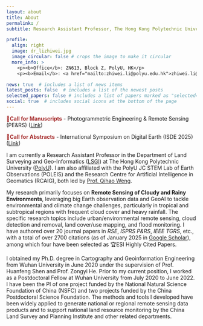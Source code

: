 ```yaml
---
layout: about
title: About
permalink: /
subtitle: Research Assistant Professor, The Hong Kong Polytechnic University

profile:
  align: right
  image: dr_lizhiwei.jpg
  image_circular: false # crops the image to make it circular
  more_info: >
    <p><b>Office</b>: ZN613, Block Z, PolyU, HK</p>
    <p><b>Email</b>: <a href="mailto:zhiwei.li@polyu.edu.hk">zhiwei.li@polyu.edu.hk</a></p>

news: true  # includes a list of news items
latest_posts: false  # includes a list of the newest posts
selected_papers: false # includes a list of papers marked as "selected={true}"
social: true  # includes social icons at the bottom of the page
---
```


**<font color=brown>:pushpin:Call for Manuscripts</font>** - Photogrammetric Engineering & Remote Sensing (PE&RS) ([Link](https://www.linkedin.com/posts/dr-li-zhiwei_call-for-manuscripts-pers-photogrammetric-activity-7276961311601606657-LAO3?utm_source=share&utm_medium=member_desktop))

**<font color=brown>:pushpin:Call for Abstracts</font>** - International Symposium on Digital Earth (ISDE 2025) ([Link](https://www.linkedin.com/posts/dr-li-zhiwei_call-for-abstracts-isde-2025-we-are-activity-7276964609205383168-9Bee?utm_source=share&utm_medium=member_desktop))

I am currently a Research Assistant Professor in the Department of Land Surveying and Geo-Informatics (<a href='https://www.polyu.edu.hk/lsgi/'>LSGI</a>) at The Hong Kong Polytechnic University (<a href='https://www.polyu.edu.hk/'>PolyU</a>). I am also affiliated with the PolyU JC STEM Lab of Earth Observations (POLEIS) and the Research Centre for Artificial Intelligence in Geomatics (RCAIG), both led by [Prof. Qihao Weng](https://qihaoweng.net/).

My research primarily focuses on **Remote Sensing of Cloudy and Rainy Environments**, leveraging big Earth observation data and GeoAI to tackle environmental and climate change challenges, particularly in tropical and subtropical regions with frequent cloud cover and heavy rainfall. The specific research topics include urban/environmental remote sensing, cloud detection and removal, land cover/use mapping, and flood monitoring. I have authored over 20 journal papers in *RSE*, *ISPRS P&RS*, *IEEE TGRS*, etc., with a total of over 2700 citations (as of January 2025 in <a href='https://scholar.google.com/citations?user=SlXpfWMAAAAJ&hl=en'>Google Scholar</a>), among which four have been selected as 🏆ESI Highly Cited Papers.

I obtained my Ph.D. degree in Cartography and Geoinformation Engineering from Wuhan University in June 2020 under the supervision of Prof. Huanfeng Shen and Prof. Zongyi He. Prior to my current position, I worked as a Postdoctoral Fellow at Wuhan University from July 2020 to June 2022. I have been the PI of one project funded by the National Natural Science Foundation of China (NSFC) and two projects funded by the China Postdoctoral Science Foundation. The methods and tools I developed have been widely applied to generate national or regional remote sensing data products and to support national land resource monitoring by the China Land Survey and Planning Institute and other related departments.


<div id="revolverMaps">
    <script type="text/javascript" src="//rf.revolvermaps.com/0/0/9.js?i=5955mvwzj0a&amp;t=Live%20Stats." async="async"></script>
</div>
